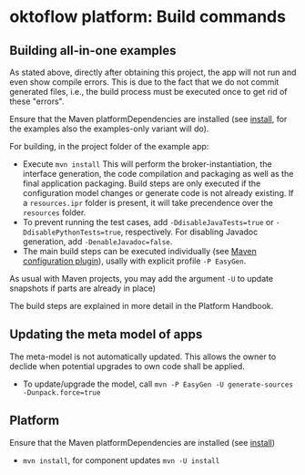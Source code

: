 # oktoflow platform: Build commands

## Building all-in-one examples

As stated above, directly after obtaining this project, the app will not run and even show compile errors. This is due to the fact that we do not commit generated files, i.e., the build process must be executed once to get rid of these "errors".

Ensure that the Maven platformDependencies are installed (see [install](../tools/Install), for the examples also the examples-only variant will do).

For building, in the project folder of the example app:

  * Execute `mvn install` This will perform the broker-instantiation, the interface generation, the code compilation and packaging as well as the final application packaging. Build steps are only executed if the configuration model changes or generate code is not already existing. If a `resources.ipr` folder is present, it will take precendence over the `resources` folder. 
  * To prevent running the test cases, add `-DdisableJavaTests=true` or `-DdisablePythonTests=true`, respectively. For disabling Javadoc generation, add `-DenableJavadoc=false`.
  * The main build steps can be executed individually (see [Maven configuration plugin](../configuration/configuration.maven/README.md)), usally with explicit profile `-P EasyGen`.

As usual with Maven projects, you may add the argument `-U` to update snapshots if parts are already in place)

The build steps are  explained in more detail in the Platform Handbook.

## Updating the meta model of apps

The meta-model is not automatically updated. This allows the owner to declide when potential upgrades to own code shall be applied.

  * To update/upgrade the model, call `mvn -P EasyGen -U generate-sources -Dunpack.force=true`

## Platform

Ensure that the Maven platformDependencies are installed (see [install](../../tools/Install))

  * `mvn install`, for component updates `mvn -U install`
